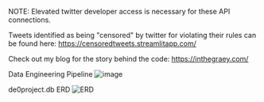 NOTE: Elevated twitter developer access is necessary for these API connections.

Tweets identified as being "censored" by twitter for violating their rules can be found here:
https://censoredtweets.streamlitapp.com/

Check out my blog for the story behind the code:
https://inthegraey.com/


Data Engineering Pipeline
![image](https://user-images.githubusercontent.com/59320522/196311374-47638beb-7e9b-483b-a911-ab9fa16fd10d.png)



de0project.db ERD
![ERD](https://user-images.githubusercontent.com/59320522/196311449-3aff08d2-108a-4ef6-8f0d-34685fdb3754.JPG)
